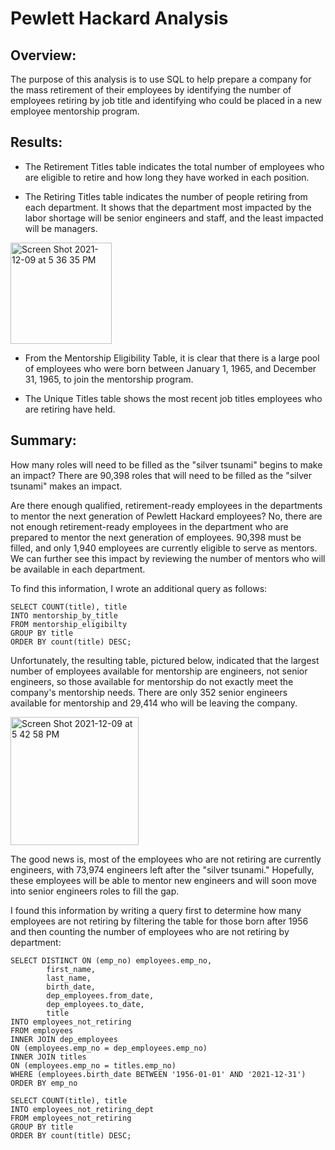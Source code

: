 # Pewlett Hackard Analysis

## Overview:

The purpose of this analysis is to use SQL to help prepare a company for the mass retirement of their employees by identifying the number of employees retiring by job title and identifying who could be placed in a new employee mentorship program.

## Results:

* The Retirement Titles table indicates the total number of employees who are eligible to retire and how long they have worked in each position.

*  The Retiring Titles table indicates the number of people retiring from each department. It shows that the department most impacted by the labor shortage will be senior engineers and staff, and the least impacted will be managers.

<img width="162" alt="Screen Shot 2021-12-09 at 5 36 35 PM" src="https://user-images.githubusercontent.com/92963227/145492481-7eb617b7-17a8-40e1-b5b7-00038bc8c1fb.png">

* From the Mentorship Eligibility Table, it is clear that there is a large pool of employees who were born between January 1, 1965, and December 31, 1965, to join the mentorship program.

* The Unique Titles table shows the most recent job titles employees who are retiring have held.

## Summary:
How many roles will need to be filled as the "silver tsunami" begins to make an impact?
There are 90,398 roles that will need to be filled as the "silver tsunami" makes an impact. 

Are there enough qualified, retirement-ready employees in the departments to mentor the next generation of Pewlett Hackard employees?
No, there are not enough retirement-ready employees in the department who are prepared to mentor the next generation of employees. 90,398 must be filled, and only 1,940 employees are currently eligible to serve as mentors. We can further see this impact by reviewing the number of mentors who will be available in each department. 

To find this information, I wrote an additional query as follows:

```
SELECT COUNT(title), title
INTO mentorship_by_title
FROM mentorship_eligibilty
GROUP BY title
ORDER BY count(title) DESC;
```

Unfortunately, the resulting table, pictured below, indicated that the largest number of employees available for mentorship are engineers, not senior engineers, so those available for mentorship do not exactly meet the company's mentorship needs. There are only 352 senior engineers available for mentorship and 29,414 who will be leaving the company.

<img width="205" alt="Screen Shot 2021-12-09 at 5 42 58 PM" src="https://user-images.githubusercontent.com/92963227/145493080-943eb76c-c858-48dd-9252-158086fa1247.png">

The good news is, most of the employees who are not retiring are currently engineers, with 73,974 engineers left after the "silver tsunami." Hopefully, these employees will be able to mentor new engineers and will soon move into senior engineers roles to fill the gap.

I found this information by writing a query first to determine how many employees are not retiring by filtering the table for those born after 1956 and then counting the number of employees who are not retiring by department:

```
SELECT DISTINCT ON (emp_no) employees.emp_no, 
		first_name, 
		last_name, 
		birth_date, 
		dep_employees.from_date,
		dep_employees.to_date,
		title
INTO employees_not_retiring
FROM employees
INNER JOIN dep_employees
ON (employees.emp_no = dep_employees.emp_no)
INNER JOIN titles
ON (employees.emp_no = titles.emp_no)
WHERE (employees.birth_date BETWEEN '1956-01-01' AND '2021-12-31')
ORDER BY emp_no

SELECT COUNT(title), title
INTO employees_not_retiring_dept
FROM employees_not_retiring
GROUP BY title
ORDER BY count(title) DESC;

```

